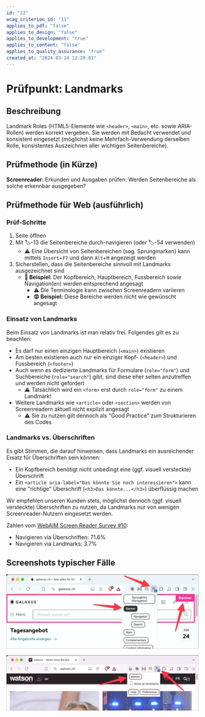 ```yaml
---
id: "22"
wcag_criterion_id: "11"
applies_to_pdf: "false"
applies_to_design: "false"
applies_to_development: "true"
applies_to_content: "false"
applies_to_quality_assurance: "true"
created_at: "2024-03-14 12:20:01"
---
```


# Prüfpunkt: Landmarks

## Beschreibung

Landmark Roles (HTML5-Elemente wie `<header>`, `<main>`, etc. sowie ARIA-Rollen) werden korrekt vergeben. Sie werden mit Bedacht verwendet und konsistent eingesetzt (möglichst keine Mehrfach-Verwendung derselben Rolle, konsistentes Auszeichnen aller wichtigen Seitenbereiche).

## Prüfmethode (in Kürze)

**Screenreader:** Erkunden und Ausgaben prüfen: Werden Seitenbereiche als solche erkennbar ausgegeben?

## Prüfmethode für Web (ausführlich)

### Prüf-Schritte

1. Seite öffnen
1. Mit 🏷️-13 die Seitenbereiche durch-navigieren (oder 🏷️-54 verwenden)
    - ⚠️ Eine Übersicht von Seitenbereichen (sog. Sprungmarken) kann mittels `Insert`+`F7` und dann `Alt`+`M` angezeigt werden
1. Sicherstellen, dass die Seitenbereiche sinnvoll mit Landmarks ausgezeichnet sind
    - **🙂 Beispiel:** Der Kopfbereich, Hauptbereich, Fussbereich sowie Navigation(en) werden entsprechend angesagt
        - ⚠️ Die Terminologie kann zwischen Screenreadern variieren
        - **😡 Beispiel:** Diese Bereiche werden nicht wie gewünscht angesagt

### Einsatz von Landmarks

Beim Einsatz von Landmarks ist man relativ frei. Folgendes gilt es zu beachten:

- Es darf nur einen einzigen Hauptbereich (`<main>`) existieren
- Am besten existieren auch nur ein einziger Kopf- (`<header>`) und Fussbereich (`<footer>`)
- Auch wenn es dedizierte Landmarks für Formulare (`role="form"`) und Suchbereiche (`role="search"`) gibt, sind diese eher selten anzutreffen und werden nicht gefordert
    - ⚠️ Tatsächlich wird ein `<form>` erst durch `role="form"` zu einem Landmark!
- Weitere Landmarks wie `<article>` oder `<section>` werden von Screenreadern aktuell nicht explizit angesagt
    - ⚠️ Sie zu nutzen gilt dennoch als "Good Practice" zum Strukturieren des Codes

### Landmarks vs. Überschriften

Es gibt Stimmen, die darauf hinweisen, dass Landmarks ein ausreichender Ersatz für Überschriften sein können:

- Ein Kopfbereich benötigt nicht unbedingt eine (ggf. visuell versteckte) Überschrift
- Ein `<article aria-label="Das könnte Sie noch interessieren">` kann eine "richtige" Überschrift (`<h3>Das könnte...</h3>`) überflüssig machen

Wir empfehlen unseren Kunden stets, möglichst dennoch (ggf. visuell versteckte) Überschriften zu nutzen, da Landmarks nur von wenigen Screenreader-Nutzern eingesetzt werden.

Zahlen vom [WebAIM Screen Reader Survey #10](https://webaim.org/projects/screenreadersurvey10/):

- Navigieren via Überschriften: 71.6%
- Navigieren via Landmarks: 3.7%

## Screenshots typischer Fälle

![Landmarks auf Galaxus](images/landmarks-auf-galaxus.png)

![Nur ein einziges Landmark auf Watson](images/nur-ein-einziges-landmark-auf-watson.png)